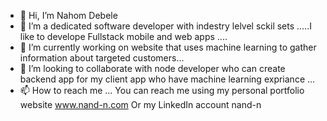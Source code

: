 - 👋 Hi, I’m Nahom Debele
- 👀 I’m a dedicated software developer with indestry lelvel sckil sets .....I like to develope Fullstack mobile and web apps ....
- 🌱 I’m currently working on  website that uses machine learning to gather information about targeted customers...
- 💞️ I’m looking to collaborate with node developer who can create backend app for my client app who have machine learning expriance ...
- 📫 How to reach me ...
You can reach me using my personal portfolio website www.nand-n.com
Or my LinkedIn account nand-n

<!---
nand-n/nand-n is a ✨ special ✨ repository because its `README.md` (this file) appears on your GitHub profile.
You can click the Preview link to take a look at your changes.
--->
